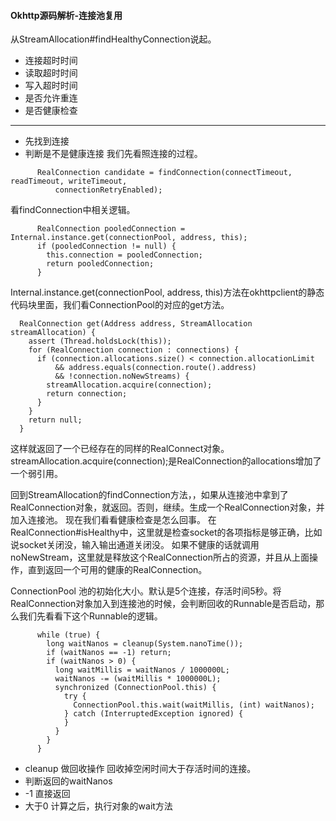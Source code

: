 #### Okhttp源码解析-连接池复用
从StreamAllocation#findHealthyConnection说起。
* 连接超时时间
* 读取超时时间
* 写入超时时间
* 是否允许重连
* 是否健康检查
_ _ _
* 先找到连接
* 判断是不是健康连接
我们先看照连接的过程。
```
      RealConnection candidate = findConnection(connectTimeout, readTimeout, writeTimeout,
          connectionRetryEnabled);
```
看findConnection中相关逻辑。
```
      RealConnection pooledConnection = Internal.instance.get(connectionPool, address, this);
      if (pooledConnection != null) {
        this.connection = pooledConnection;
        return pooledConnection;
      }
```
Internal.instance.get(connectionPool, address, this)方法在okhttpclient的静态代码块里面，我们看ConnectionPool的对应的get方法。
```
  RealConnection get(Address address, StreamAllocation streamAllocation) {
    assert (Thread.holdsLock(this));
    for (RealConnection connection : connections) {
      if (connection.allocations.size() < connection.allocationLimit
          && address.equals(connection.route().address)
          && !connection.noNewStreams) {
        streamAllocation.acquire(connection);
        return connection;
      }
    }
    return null;
  }
```
这样就返回了一个已经存在的同样的RealConnect对象。
streamAllocation.acquire(connection);是RealConnection的allocations增加了一个弱引用。

回到StreamAllocation的findConnection方法，，如果从连接池中拿到了RealConnection对象，就返回。否则，继续。生成一个RealConnection对象，并加入连接池。
现在我们看看健康检查是怎么回事。
在RealConnection#isHealthy中，这里就是检查socket的各项指标是够正确，比如说socket关闭没，输入输出通道关闭没。
如果不健康的话就调用noNewStream，这里就是释放这个RealConnection所占的资源，并且从上面操作，直到返回一个可用的健康的RealConnection。

ConnectionPool
池的初始化大小。默认是5个连接，存活时间5秒。将RealConnection对象加入到连接池的时候，会判断回收的Runnable是否启动，那么我们先看看下这个Runnable的逻辑。
```
      while (true) {
        long waitNanos = cleanup(System.nanoTime());
        if (waitNanos == -1) return;
        if (waitNanos > 0) {
          long waitMillis = waitNanos / 1000000L;
          waitNanos -= (waitMillis * 1000000L);
          synchronized (ConnectionPool.this) {
            try {
              ConnectionPool.this.wait(waitMillis, (int) waitNanos);
            } catch (InterruptedException ignored) {
            }
          }
        }
      }
```
* cleanup 做回收操作 回收掉空闲时间大于存活时间的连接。
* 判断返回的waitNanos
 * -1 直接返回
 * 大于0 计算之后，执行对象的wait方法



